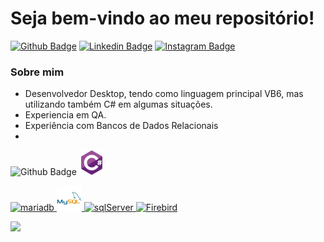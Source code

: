 # Seja bem-vindo ao meu repositório!

[![Github Badge](https://img.shields.io/badge/-Github-000?style=flat-square&logo=Github&logoColor=white&link=https://github.com/andrelsehnem)](https://github.com/andrelsehnem)
[![Linkedin Badge](https://img.shields.io/badge/-LinkedIn-blue?style=flat-square&logo=Linkedin&logoColor=white&link=https://www.linkedin.com/in/andré-luis-sehnem-94033194/)](https://www.linkedin.com/in/andré-luis-sehnem-94033194/)
[![Instagram Badge](https://img.shields.io/badge/Instagram-E4405F?style=for-the-badge&logo=instagram&logoColor=white&link=https://www.instagram.com/andrelsehnem)](https://www.instagram.com/andrelsehnem)


### Sobre mim
- Desenvolvedor Desktop, tendo como linguagem principal VB6, mas utilizando também C# em algumas situações.
- Experiencia em QA.
- Experiência com Bancos de Dados Relacionais
- 
![Github Badge](https://img.shields.io/badge/-VB6-orange)
<a href="https://www.w3schools.com/cs/" target="_blank" rel="noreferrer"> <img src="https://raw.githubusercontent.com/devicons/devicon/master/icons/csharp/csharp-original.svg" alt="csharp" width="40" height="40"/> </a>


<a href="https://mariadb.org/" target="_blank" rel="noreferrer"> <img src="https://www.vectorlogo.zone/logos/mariadb/mariadb-icon.svg" alt="mariadb" width="40" height="40"/> </a> 
<a href="https://www.mysql.com/" target="_blank" rel="noreferrer"> <img src="https://raw.githubusercontent.com/devicons/devicon/master/icons/mysql/mysql-original-wordmark.svg" alt="mysql" width="40" height="40"/>
<a href="" target="_blank" rel="noreferrer"> <img src="https://cdn-icons-png.flaticon.com/512/5968/5968364.png" alt="sqlServer" width="40" height="40"/> 
  <a href="" target="_blank" rel="noreferrer"> <img src="https://upload.wikimedia.org/wikipedia/commons/thumb/8/8e/Firebird_logo.svg/353px-Firebird_logo.svg.png" alt="Firebird" width="40" height="40"/>  


![](http://github-profile-summary-cards.vercel.app/api/cards/most-commit-language?username=andrelsehnem&theme=github_dark)


<!--
**andrelsehnem/andrelsehnem** is a ✨ _special_ ✨ repository because its `README.md` (this file) appears on your GitHub profile.

Here are some ideas to get you started:

- 🔭 I’m currently working on ...
- 🌱 I’m currently learning ...
- 👯 I’m looking to collaborate on ...
- 🤔 I’m looking for help with ...
- 💬 Ask me about ...
- 📫 How to reach me: ...
- 😄 Pronouns: ...
- ⚡ Fun fact: ...
-->
